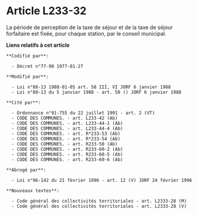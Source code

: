 # Article L233-32

La période de perception de la taxe de séjour et de la taxe de séjour forfaitaire est fixée, pour chaque station, par le
conseil municipal.

**Liens relatifs à cet article**

	**Codifié par**:

	  - Décret n°77-90 1977-01-27

	**Modifié par**:

	  - Loi n°88-13 1988-01-05 art. 58 III, VI JORF 6 janvier 1988
	  - Loi n°88-13 du 5 janvier 1988 - art. 58 () JORF 6 janvier 1988

	**Cité par**:

	  - Ordonnance n°91-755 du 22 juillet 1991 - art. 2 (VT)
	  - CODE DES COMMUNES. - art. L233-42 (Ab)
	  - CODE DES COMMUNES. - art. L233-44-1 (Ab)
	  - CODE DES COMMUNES. - art. L233-44-4 (Ab)
	  - CODE DES COMMUNES. - art. R*233-53 (Ab)
	  - CODE DES COMMUNES. - art. R*233-54 (Ab)
	  - CODE DES COMMUNES. - art. R233-50 (Ab)
	  - CODE DES COMMUNES. - art. R233-60-2 (Ab)
	  - CODE DES COMMUNES. - art. R233-60-5 (Ab)
	  - CODE DES COMMUNES. - art. R233-60-6 (Ab)

	**Abrogé par**:

	  - Loi n°96-142 du 21 février 1996 - art. 12 (V) JORF 24 février 1996

	**Nouveaux textes**:

	  - Code général des collectivités territoriales - art. L2333-28 (M)
	  - Code général des collectivités territoriales - art. L2333-28 (V)
